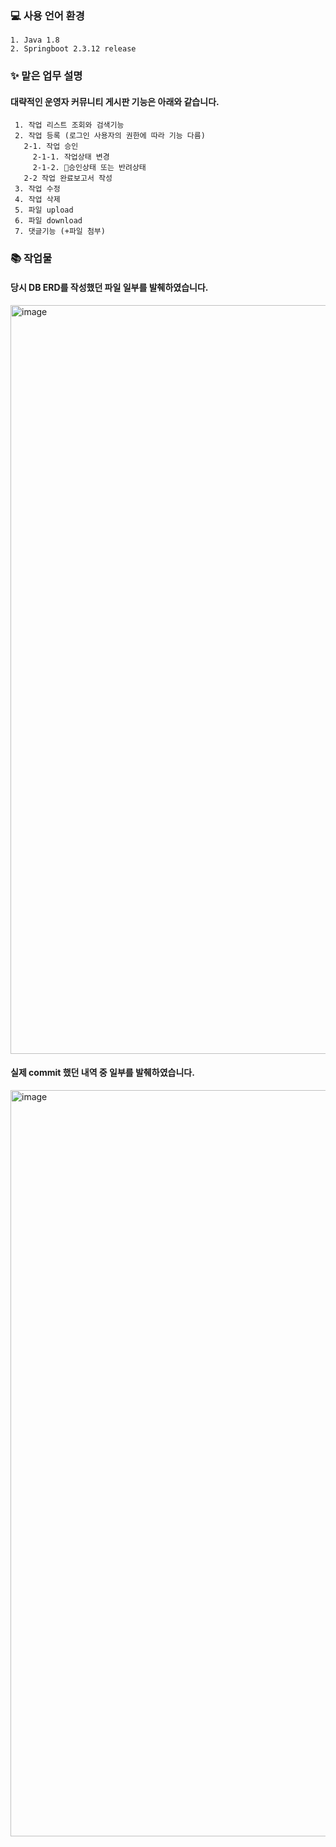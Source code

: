 <h3>💻 사용 언어 환경</h3>
  
    1. Java 1.8
    2. Springboot 2.3.12 release

<h3>✨ 맡은 업무 설명</h3>
  <h4> 대략적인 운영자 커뮤니티 게시판 기능은 아래와 같습니다.</h4>
  
     1. 작업 리스트 조회와 검색기능
     2. 작업 등록 (로그인 사용자의 권한에 따라 기능 다름)
       2-1. 작업 승인
         2-1-1. 작업상태 변경
         2-1-2. 승인상태 또는 반려상태
       2-2 작업 완료보고서 작성       
     3. 작업 수정 
     4. 작업 삭제 
     5. 파일 upload
     6. 파일 download
     7. 댓글기능 (+파일 첨부)
      

<h3>📚 작업물</h3>
<h4>
 당시 DB ERD를 작성했던 파일 일부를 발췌하였습니다.
</h4>
<img width="1198" alt="image" src="https://github.com/user-attachments/assets/7f35197e-d2ce-499b-9f2a-859f64bc473f">

<h4>실제 commit 했던 내역 중 일부를 발췌하였습니다.</h4>
<img width="1194" alt="image" src="https://github.com/user-attachments/assets/2ab1063e-2ea4-45ea-893c-9cd44724539c">
